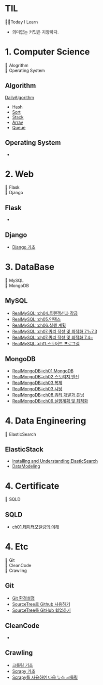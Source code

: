 # TIL
🏃‍♂️Today I Learn
- 의미없는 커밋은 지양하자.

# 1. Computer Science
📙 Alogrithm     
📙 Operating System     

## Algorithm
[DailyAlgorithm](Algorithm/Daily-Algorithm)
- [Hash](Algorithm/Hash.md)
- [Sort](Algorithm/Sort.md)
- [Stack](Algorithm/Stack.md)
- [Array](Algorithm/Array.md)
- [Queue](Algorithm/Queue.md)

## Operating System
- 
# 2. Web
📙 Flask     
📙 Django    

## Flask
- 
## Django
- [Django 기초](Django/Django_basic.md)

# 3. DataBase
📙 MySQL    
📙 MongoDB    

## MySQL
- [RealMySQL::ch04.트랜잭션과 잠금](MySQL/RealMySQL_ch04.md)
- [RealMySQL::ch05.인덱스](MySQL/RealMySQL_ch05.md)
- [RealMySQL::ch06.실행 계획](MySQL/RealMySQL_ch06.md)
- [RealMySQL::ch07.쿼리 작성 및 최적화 7.1~7.3](MySQL/RealMySQL_ch07.md)
- [RealMySQL::ch07.쿼리 작성 및 최적화 7.4~](MySQL/RealMySQL_ch07_2.md)
- [RealMySQL::ch11.스토어드 프로그램](MySQL/RealMySQL_ch11.md)

## MongoDB
- [RealMongoDB::ch01.MongoDB](MongoDB/RealMongoDB_ch01.md)
- [RealMongoDB::ch02.스토리지 엔진](MongoDB/RealMongoDB_ch02.md)
- [RealMongoDB::ch03.복제](MongoDB/RealMongoDB_ch03.md)
- [RealMongoDB::ch03.샤딩](MongoDB/RealMongoDB_ch04.md)
- [RealMongoDB::ch08.쿼리 개발과 튜닝](MongoDB/RealMongoDB_ch08.md)
- [RealMongoDB::ch09.실행계획 및 최적화](MongoDB/RealMongoDB_ch09.md)

# 4. Data Engineering
📙 ElasticSearch     

## ElasticStack
- [Installing and Understanding ElasticSearch](ElasticStack/ch01_Understanding_ElasticSearch.md)
- [DataModeling](ElasticStack/DataModeling.md)

# 4. Certificate
📙 SQLD

## SQLD
- [ch01.데이터모델링의 이해](DB/[SQLD]ch01데이터모델링의이해.md)


# 4. Etc
📙 Git    
📙 CleanCode    
📙 Crawling    

## Git
- [Git 환경설정](Git/git환경설정.md)
- [SourceTree로 Github 사용하기](Git/[sourcetree]basic.md)
- [SourceTree롤 GitHub 협업하기](Git/[sourcetree]branch.md)
## CleanCode
- 
## Crawling
- [크롤링 기초](Crawling/crawling_basic.md)
- [Scrapy 기초](Crawling/Scrapy_basic.md)
- [Scrapy를 사용하여 다음 뉴스 크롤링](Crawling/Scrapy_newsCrawl.md)
